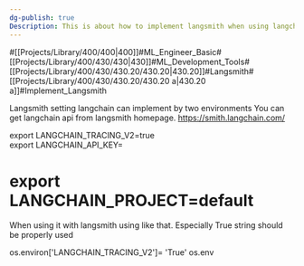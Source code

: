```yaml
---
dg-publish: true
Description: This is about how to implement langsmith when using langchain. Especially  streamlit
---
```

#[[Projects/Library/400/400\|400]]#ML_Engineer_Basic#[[Projects/Library/400/430/430\|430]]#ML_Development_Tools#[[Projects/Library/400/430/430.20/430.20\|430.20]]#Langsmith#[[Projects/Library/400/430/430.20/430.20 a\|430.20 a]]#Implement_Langsmith

Langsmith setting
langchain can implement by two environments
You can get langchain api from langsmith homepage.
https://smith.langchain.com/

export LANGCHAIN_TRACING_V2=true  
export LANGCHAIN_API_KEY=<your-api-key>

# export LANGCHAIN_PROJECT=default
When using it with langsmith using like that. Especially True string should be properly used

os.environ['LANGCHAIN_TRACING_V2']= 'True'
os.env